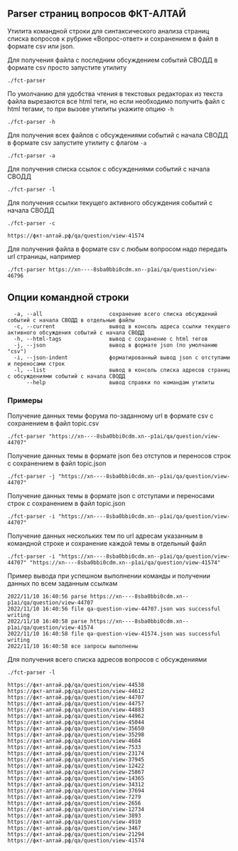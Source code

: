 ## Parser страниц вопросов ФКТ-АЛТАЙ
Утилита командной строки для синтаксического анализа страниц списка вопросов к рубрике «Вопрос-ответ» и сохранением в файл в формате csv или json.

Для получения файла с последним обсуждением событий СВОДД в формате csv просто запустите утилиту<br>
```
./fct-parser 
```

По умолчанию для удобства чтения в текстовых редакторах из текста файла вырезаются все html теги, но если необходимо получить файл с html тегами, то при вызове утилиты укажите опцию `-h`
```
./fct-parser -h 
```

Для получения всех файлов с обсуждениями событий с начала СВОДД в формате csv запустите утилиту с флагом `-a`<br>
```
./fct-parser -a
```

Для получения списка ссылок с обсуждениями событий с начала СВОДД
```
./fct-parser -l
```

Для получения ссылки текущего активного обсуждения событий с начала СВОДД
```
./fct-parser -с
```
```
https://фкт-алтай.рф/qa/question/view-41574
```

Для получения файла в формате csv с любым вопросом надо передать url страницы, например
```
./fct-parser https://xn----8sba0bbi0cdm.xn--p1ai/qa/question/view-46796
```

Опции командной строки
----------------------

```
  -a, --all                     сохранение всего списка обсуждений событий с начала СВОДД в отдельные файлы
  -c, --current                 вывод в консоль адреса ссылки текущего активного обсуждения событий с начала СВОДД  
  -h, --html-tags               вывод с сохранение с html тегов
  -j, --json                    вывод в формате json (по умолчанию "csv")
  -i, --json-indent             форматированный вывод json с отступами и переносами строк
  -l, --list                    вывод в консоль списка адресов страниц с обсуждениями событий с начала СВОДД
      --help                    вывод справки по командам утилиты 
```

### Примеры

Получение данных темы форума по-заданному url в формате csv с сохранением в файл topic.csv

``` 
./fct-parser "https://xn----8sba0bbi0cdm.xn--p1ai/qa/question/view-44707"
```

Получение данных темы в формате json без отступов и переносов строк с сохранением в файл topic.json
``` 
./fct-parser -j "https://xn----8sba0bbi0cdm.xn--p1ai/qa/question/view-44707"
```

Получение данных темы в формате json с отступами и переносами строк с сохранением в файл topic.json
``` 
./fct-parser -i "https://xn----8sba0bbi0cdm.xn--p1ai/qa/question/view-44707"
```

Получение данных нескольких тем по url адресам указанным в командной строке и сохранение каждой темы в отдельный файл 
```
./fct-parser -i "https://xn----8sba0bbi0cdm.xn--p1ai/qa/question/view-44707" "https://xn----8sba0bbi0cdm.xn--p1ai/qa/question/view-41574"
```
Пример вывода при успешном выполнении команды и получении данных по всем заданным ссылкам
```
2022/11/10 16:40:56 parse https://xn----8sba0bbi0cdm.xn--p1ai/qa/question/view-44707
2022/11/10 16:40:56 file qa-question-view-44707.json was successful writing
2022/11/10 16:40:58 parse https://xn----8sba0bbi0cdm.xn--p1ai/qa/question/view-41574
2022/11/10 16:40:58 file qa-question-view-41574.json was successful writing
2022/11/10 16:40:58 все запросы выполнены
```

Для получения всего списка адресов вопросов с обсуждениями
```
./fct-parser -l
```

```
https://фкт-алтай.рф/qa/question/view-44538
https://фкт-алтай.рф/qa/question/view-44612
https://фкт-алтай.рф/qa/question/view-44707
https://фкт-алтай.рф/qa/question/view-44757
https://фкт-алтай.рф/qa/question/view-44883
https://фкт-алтай.рф/qa/question/view-44962
https://фкт-алтай.рф/qa/question/view-45044
https://фкт-алтай.рф/qa/question/view-35650
https://фкт-алтай.рф/qa/question/view-35298
https://фкт-алтай.рф/qa/question/view-4604
https://фкт-алтай.рф/qa/question/view-7533
https://фкт-алтай.рф/qa/question/view-23174
https://фкт-алтай.рф/qa/question/view-37945
https://фкт-алтай.рф/qa/question/view-12422
https://фкт-алтай.рф/qa/question/view-25867
https://фкт-алтай.рф/qa/question/view-14365
https://фкт-алтай.рф/qa/question/view-34312
https://фкт-алтай.рф/qa/question/view-37694
https://фкт-алтай.рф/qa/question/view-7279
https://фкт-алтай.рф/qa/question/view-2656
https://фкт-алтай.рф/qa/question/view-12734
https://фкт-алтай.рф/qa/question/view-3893
https://фкт-алтай.рф/qa/question/view-4910
https://фкт-алтай.рф/qa/question/view-3467
https://фкт-алтай.рф/qa/question/view-21294
https://фкт-алтай.рф/qa/question/view-41574
```